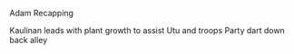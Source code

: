 
Adam Recapping

Kaulinan leads with plant growth to assist Utu and troops
Party dart down back alley


